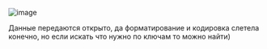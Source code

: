 ![image](https://user-images.githubusercontent.com/41470575/210210448-29c085b3-2604-45d2-809d-acf0a53d16db.png)

Данные передаются открыто, да форматирование и кодировка слетела конечно, но если искать что нужно по ключам то можно найти)
